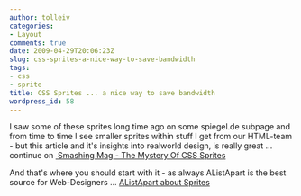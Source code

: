 ```yaml
---
author: tolleiv
categories:
- Layout
comments: true
date: 2009-04-29T20:06:23Z
slug: css-sprites-a-nice-way-to-save-bandwidth
tags:
- css
- sprite
title: CSS Sprites ... a nice way to save bandwidth
wordpress_id: 58
---
```


I saw some of these sprites long time ago on some spiegel.de subpage and from time to time I see smaller sprites within stuff I get from our HTML-team - but this article and it's insights into realworld design, is really great ... continue on [ Smashing Mag - The Mystery Of CSS Sprites](http://www.smashingmagazine.com/2009/04/27/the-mystery-of-css-sprites-techniques-tools-and-tutorials/)

And that's where you should start with it - as always AListApart is the best source for Web-Designers ... [AListApart about Sprites](http://www.alistapart.com/articles/sprites)

